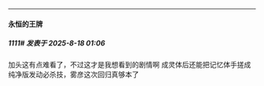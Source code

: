 ﻿
*****

####  永恒的王牌  
##### 1111#       发表于 2025-8-18 01:06

加头这有点难看了，不过这才是我想看到的剧情啊
成灵体后还能把记忆体手搓成纯净版发动必杀技，雾彦这次回归真够本了

